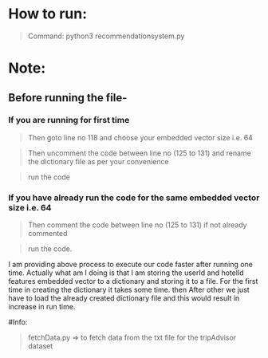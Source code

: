 # How to run:
>Command: python3 recommendationsystem.py

# Note:

## Before running the file-

### If you are running for first time
>Then goto line no 118 and choose your embedded vector size i.e. 64

>Then uncomment the code between line no (125 to 131) and rename the dictionary file as per your convenience

>run the code
  
### If you have already run the code for the same embedded vector size i.e. 64
>Then comment the code between line no (125 to 131) if not already commented 

>run the code.
  

I am providing above process to execute our code faster after running one time. Actually what am I doing is that I am storing the userId and hotelId features embedded vector to a dictionary and storing it to a file. For the first time in creating the dictionary it takes some time. then After other we just have to load the already created dictionary file and this would result in increase in run time.


#Info:
>fetchData.py => to fetch data from the txt file for the tripAdvisor dataset
